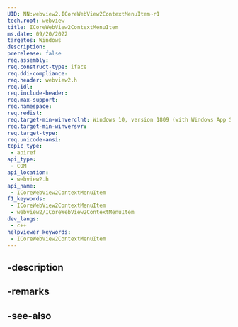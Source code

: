 ```yaml
---
UID: NN:webview2.ICoreWebView2ContextMenuItem~r1
tech.root: webview
title: ICoreWebView2ContextMenuItem
ms.date: 09/20/2022
targetos: Windows
description: 
prerelease: false
req.assembly: 
req.construct-type: iface
req.ddi-compliance: 
req.header: webview2.h
req.idl: 
req.include-header: 
req.max-support: 
req.namespace: 
req.redist: 
req.target-min-winverclnt: Windows 10, version 1809 (with Windows App SDK 1.1 or later)
req.target-min-winversvr: 
req.target-type: 
req.unicode-ansi: 
topic_type:
 - apiref
api_type:
 - COM
api_location:
 - webview2.h
api_name:
 - ICoreWebView2ContextMenuItem
f1_keywords:
 - ICoreWebView2ContextMenuItem
 - webview2/ICoreWebView2ContextMenuItem
dev_langs:
 - c++
helpviewer_keywords:
 - ICoreWebView2ContextMenuItem
---
```


## -description

## -remarks

## -see-also

